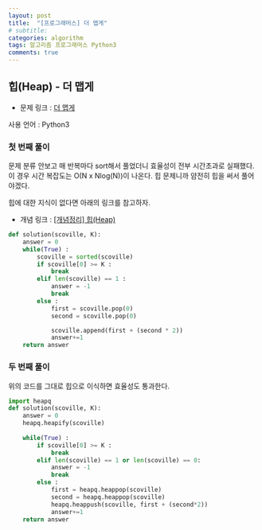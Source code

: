 ```yaml
---
layout: post
title:  "[프로그래머스] 더 맵게"
# subtitle: 
categories: algorithm
tags: 알고리즘 프로그래머스 Python3
comments: true
---
```


## 힙(Heap) - 더 맵게

* 문제 링크 : [더 맵게](https://programmers.co.kr/learn/courses/30/lessons/42626)

사용 언어 : Python3

### 첫 번째 풀이

문제 분류 안보고 매 반복마다 sort해서 풀었더니 효율성이 전부 시간초과로 실패했다. 
이 경우 시간 복잡도는 O(N x Nlog(N))이 나온다. 힙 문제니까 얌전히 힙을 써서 풀어야겠다. 

힙에 대한 지식이 없다면 아래의 링크를 참고하자.

* 개념 링크 : [[개념정리] 힙(Heap)](https://bs-derek.github.io/algorithm/2020/05/24/algorithm-theory1/)

```python
def solution(scoville, K):
    answer = 0
    while(True) :
        scoville = sorted(scoville)
        if scoville[0] >= K :
            break
        elif len(scoville) == 1 :
            answer = -1
            break
        else :
            first = scoville.pop(0)
            second = scoville.pop(0)

            scoville.append(first + (second * 2))
            answer+=1   
    return answer
```

### 두 번째 풀이

위의 코드를 그대로 힙으로 이식하면 효율성도 통과한다.

```python
import heapq
def solution(scoville, K):
    answer = 0
    heapq.heapify(scoville)
    
    while(True) :
        if scoville[0] >= K :
            break
        elif len(scoville) == 1 or len(scoville) == 0:
            answer = -1
            break
        else :
            first = heapq.heappop(scoville)
            second = heapq.heappop(scoville)
            heapq.heappush(scoville, first + (second*2))
            answer+=1
    return answer
```